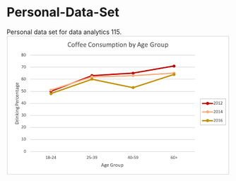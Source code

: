 # Personal-Data-Set
Personal data set for data analytics 115.
![Graph](https://raw.githubusercontent.com/tessplymale/Personal-Data-Set/master/DataSetChart.png)
